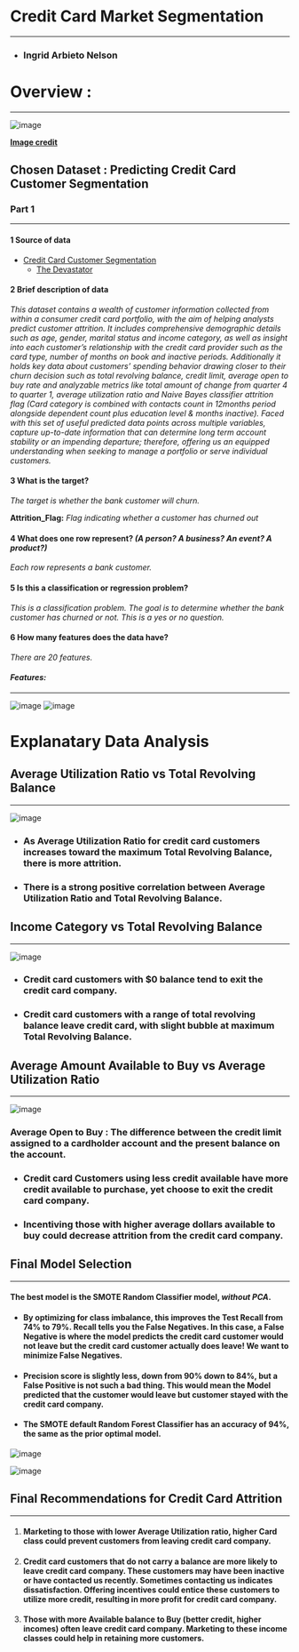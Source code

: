 # **Credit Card Market Segmentation**

---

* ### Ingrid Arbieto Nelson

# **Overview :**<a name='Overview'>

---
![image](iStock-1137281183.jpg)

[**Image credit**](https://www.istockphoto.com/portfolio/alexialex?mediaty)
## **Chosen Dataset : Predicting Credit Card Customer Segmentation** 

### **Part 1**

---



#### **1 Source of data**
*  [Credit Card Customer Segmentation](https://www.kaggle.com/datasets/thedevastator/predicting-credit-card-customer-attrition-with-m)
   * [The Devastator](https://www.kaggle.com/thedevastator)

#### **2 Brief description of data**

*This dataset contains a wealth of customer information collected from within a consumer credit card portfolio, with the aim of helping analysts predict customer attrition. It includes comprehensive demographic details such as age, gender, marital status and income category, as well as insight into each customer’s relationship with the credit card provider such as the card type, number of months on book and inactive periods. Additionally it holds key data about customers’ spending behavior drawing closer to their churn decision such as total revolving balance, credit limit, average open to buy rate and analyzable metrics like total amount of change from quarter 4 to quarter 1, average utilization ratio and Naive Bayes classifier attrition flag (Card category is combined with contacts count in 12months period alongside dependent count plus education level & months inactive). Faced with this set of useful predicted data points across multiple variables, capture up-to-date information that can determine long term account stability or an impending departure; therefore, offering us an equipped understanding when seeking to manage a portfolio or serve individual customers.*

#### **3 What is the target?**

*The target is whether the bank customer will churn.*

**Attrition_Flag:** *Flag indicating whether a customer has churned out*

#### **4 What does one row represent? *(A person? A business? An event? A product?)***

*Each row represents a bank customer.*

#### **5 Is this a classification or regression problem?**

*This is a classification problem. The goal is to determine whether the bank customer has churned or not. This is a yes or no question.*

#### **6 How many features does the data have?**

*There are 20 features.*
<br />

#### ***Features:***

---  

![image](https://drive.google.com/uc?id=1BdR6oZbzLq5_G7bSbuDTgzO9MsNfHnWH)
![image](https://drive.google.com/uc?id=1K9EBqKt0tl-nPodKxe822cirt7l7dhW-)
<br />

# **Explanatary Data Analysis**
## **Average Utilization Ratio vs Total Revolving Balance**

---
![image](https://drive.google.com/uc?id=1HPnBfkPdWPI4ypEp8P9fwRtRkHRbe33G)

* ### As Average Utilization Ratio for credit card customers increases toward the maximum Total Revolving Balance, there is more attrition.
* ### There is a strong positive correlation between Average Utilization Ratio and Total Revolving Balance.

## **Income Category vs Total Revolving Balance**

---
![image](https://drive.google.com/uc?id=1FlezR3ZSWtjOgZq78qxX3TKoGC_5lysg)

* ### Credit card customers with $0 balance tend to exit the credit card company.
* ### Credit card customers with a range of total revolving balance leave credit card, with slight bubble at maximum Total Revolving Balance.

## **Average Amount Available to Buy vs Average Utilization Ratio**

---
![image](https://drive.google.com/uc?id=1XOhYT0ZKfGNgriU9oiHEfdl-TiQZBFyE)
### **Average Open to Buy** : The difference between the credit limit assigned to a cardholder account and the present balance on the account.
* ### Credit card Customers using less credit available have more credit available to purchase, yet choose to exit the credit card company.
* ### Incentiving those with higher average dollars available to buy could decrease attrition from the credit card company.

## **Final Model Selection**

---

#### The best model is the SMOTE Random Classifier model, *without PCA*.
   * #### By optimizing for class imbalance, this improves the Test Recall from 74% to 79%. Recall tells you the False Negatives. In this case, a False Negative is where the model predicts the credit card customer would not leave but the credit card customer actually does leave! We want to minimize False Negatives.
   * #### Precision score is slightly less, down from 90% down to 84%, but a False Positive is not such a bad thing. This would mean the Model predicted that the customer would leave but customer stayed with the credit card company.
   
* #### The SMOTE default Random Forest Classifier has an accuracy of 94%, the same as the prior optimal model. 


![image](https://drive.google.com/uc?id=1vSoweC715HpQEgZW1jDDvFAEaAN1ryvZ)

![image](https://drive.google.com/uc?id=1SivhfQhPqoiuu-SjKAygIKOBX70jsDNP)

## **Final Recommendations for Credit Card Attrition**

---


1. #### Marketing to those with lower Average Utilization ratio, higher Card class could prevent customers from leaving credit card company.
2. #### Credit card customers that do not carry a balance are more likely to leave credit card company. These customers may have been inactive or have contacted us recently. Sometimes contacting us indicates dissatisfaction. Offering incentives could entice these customers to utilize more credit, resulting in more profit for credit card company.
3. #### Those with more Available balance to Buy (better credit, higher incomes) often leave credit card company. Marketing to these income classes could help in retaining more customers.
